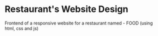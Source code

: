# Restaurant's Website Design
Frontend of a responsive website for a restaurant named - FOOD (using html, css and js)
